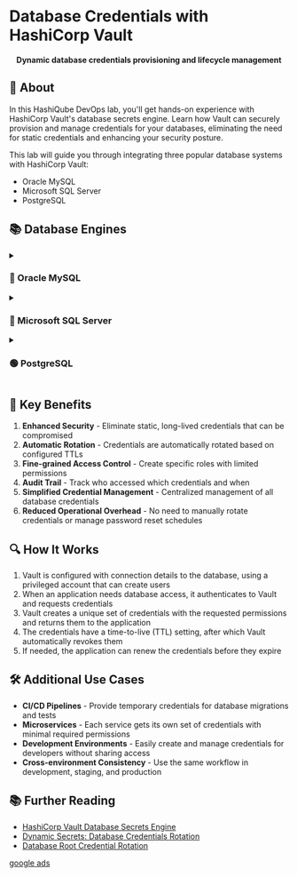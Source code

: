 # Database Credentials with HashiCorp Vault

<div align="center">
  <p><strong>Dynamic database credentials provisioning and lifecycle management</strong></p>
</div>

## 🚀 About

In this HashiQube DevOps lab, you'll get hands-on experience with HashiCorp Vault's database secrets engine. Learn how Vault can securely provision and manage credentials for your databases, eliminating the need for static credentials and enhancing your security posture.

This lab will guide you through integrating three popular database systems with HashiCorp Vault:

- Oracle MySQL
- Microsoft SQL Server
- PostgreSQL

## 📚 Database Engines

<details>
<summary><h3>🔵 Oracle MySQL</h3></summary>

<div align="center">
  <img src="images/mysql-logo.png" alt="MySQL Logo" width="300px">
</div>

### Provision MySQL

<!-- tabs:start -->

### **Github Codespace**

[![Open in GitHub Codespaces](https://github.com/codespaces/badge.svg)](https://codespaces.new/star3am/hashiqube?quickstart=1)

```bash
bash docker/docker.sh
bash vault/vault.sh
bash database/mysql.sh
```

### **Vagrant**

```bash
vagrant up --provision-with basetools,docker,docsify,vault,mysql
```

### **Docker Compose**

```bash
docker compose exec hashiqube /bin/bash
bash hashiqube/basetools.sh
bash docker/docker.sh
bash docsify/docsify.sh
bash vault/vault.sh
bash database/mysql.sh
```
<!-- tabs:end -->

### Verifying MySQL Installation

Let's verify that our MySQL container is up and accepting connections:

```bash
vagrant ssh -c "mysql -h 127.0.0.1 -u root -ppassword -e \"show databases;\""
```

Output:

```sql
mysql: [Warning] Using a password on the command line interface can be insecure.
+--------------------+
| Database           |
+--------------------+
| db                 |
| information_schema |
| mysql              |
| performance_schema |
| sys                |
+--------------------+

```

### Configuring Vault with MySQL

1. **Start Vault**

   ```bash
   vagrant up --provision-with basetools,docker,docsify,vault
   ```

2. **Unseal Vault and Login**

   Use the unseal keys and root token provided in the output to unseal Vault and log in.

   <div align="center">
     <img src="images/vault_logged_in.png" alt="Vault Logged In" width="80%">
     <p><em>Vault UI after successful login</em></p>
   </div>

3. **Enable the Database Secrets Engine**

   Navigate to "Enable new Engine" in the top right, select "Database" and click "Next".

   <div align="center">
     <img src="images/vault_enable_new_secret_engine_database.png" alt="Enable Database Engine" width="80%">
     <p><em>Select the Database secrets engine</em></p>
   </div>

   <div align="center">
     <img src="images/vault_enable_new_secret_engine_database_enable.png" alt="Confirm Database Engine" width="80%">
     <p><em>Confirm and enable the Database secrets engine</em></p>
   </div>

4. **Create Vault User in MySQL**

   ```bash
   vagrant ssh -c "mysql -h 127.0.0.1 -u root -ppassword -e \"CREATE USER 'vault'@'%' IDENTIFIED BY 'password';\""
   
   vagrant ssh -c "mysql -h 127.0.0.1 -u root -ppassword -e \"GRANT ALL PRIVILEGES ON *.* TO 'vault'@'%' WITH GRANT OPTION;\""
   
   vagrant ssh -c "mysql -h 127.0.0.1 -u root -ppassword -e \"GRANT CREATE USER ON *.* to 'vault'@'%';\""
   ```

5. **Configure MySQL in Vault**

   ```bash
   vagrant ssh -c "vault write database/config/db plugin_name=mysql-database-plugin connection_url='{{username}}:{{password}}@tcp(localhost:3306)/' allowed_roles='mysql-role' username='vault' password='password'"
   ```

6. **Create a Database Role**

   ```bash
   vagrant ssh -c "vault write database/roles/mysql-role db_name=db creation_statements=\"CREATE USER '{{name}}'@'%' IDENTIFIED BY '{{password}}';GRANT ALL PRIVILEGES ON db.* TO '{{name}}'@'%';\" default_ttl='1h' max_ttl='24h'"
   ```

   Output:

   ```sql
   Success! Data written to: database/roles/mysql-role
   ```

### Generating and Using Dynamic Credentials

1. **Check Current MySQL Users**

   ```bash
   vagrant ssh -c "mysql -h 127.0.0.1 -u root -ppassword -e \"SELECT User, Host from mysql.user;\""
   ```

   Output:

   ```sql
   mysql: [Warning] Using a password on the command line interface can be insecure.
   +------------------+-----------+
   | User             | Host      |
   +------------------+-----------+
   | root             | %         |
   | vault            | %         |
   | mysql.infoschema | localhost |
   | mysql.session    | localhost |
   | mysql.sys        | localhost |
   | root             | localhost |
   +------------------+-----------+
   ```

2. **Generate Credentials from Vault**

   ```bash
   vagrant ssh -c "vault read database/creds/mysql-role"
   ```

   Output:

   ```sql
   Key                Value
   ---                -----
   lease_id           database/creds/mysql-role/IhHPq0RcdmDdTIjsfLBePLcp
   lease_duration     1h
   lease_renewable    true
   password           A1a-0bdhOg0OiZQV0TTP
   username           v-root-mysqlrole-zV7t3V0bJFZZJTg
   ```

3. **Verify New User Existence**

   ```bash
   vagrant ssh -c "mysql -h 127.0.0.1 -u root -ppassword -e \"SELECT User, Host from mysql.user;\""
   ```

   Output:

   ```sql
   mysql: [Warning] Using a password on the command line interface can be insecure.
   +-----------------------------------+-----------+
   | User                              | Host      |
   +-----------------------------------+-----------+
   | root                              | %         |
   | v-root-mysql-role-zV7t3V0bJFZZJTg | %         |
   | vault                             | %         |
   | mysql.infoschema                  | localhost |
   | mysql.session                     | localhost |
   | mysql.sys                         | localhost |
   | root                              | localhost |
   +-----------------------------------+-----------+
   ```

4. **Retrieve Credentials via API**

   ```bash
   vagrant ssh -c "curl --header 'X-Vault-Token:s.h7kojucmDDULDmxHAyr7jhrE' http://localhost:8200/v1/database/creds/mysql-role"
   ```

   Output:

   ```json
   {
   "request_id":"23116091-f72b-80f9-fb0e-6ce5418bae1d",
   "lease_id":"database/creds/mysql-role/7wMxCUzNcEaOrvCspBhXnjTM",
   "renewable":true,
   "lease_duration":3600,
   "data":{
     "password":"A1a-XhNU8s4P0Ph5Se9O",
     "username":"v-root-mysql-role-kmFADTyAAfv7LS0"
   },
   "wrap_info":null,
   "warnings":null,
   "auth":null
   }
   ```

5. **Using Credentials in Applications**

   ```bash
   response=$(curl --header "X-Vault-Token:s.h7kojucmDDULDmxHAyr7jhrE" http://localhost:8200/v1/database/creds/mysql-role)
   export DBPASSWORD=$(echo $response | jq -r .data.password)
   export DBUSERNAME=$(echo $response | jq -r .data.username)

   docker run --name webapp -d -p 8080:80 --rm -e DATABASE_URL=mysql+pymysql://DBUSERNAME:DBPASSWORD@mysql.consul/db webapp:latest
   ```

6. **Credential Lifecycle Management**

   After the lease expires (1 hour in our configuration), Vault automatically revokes the credentials:

   ```bash
   vagrant ssh -c "mysql -h 127.0.0.1 -u root -ppassword -e \"SELECT User, Host from mysql.user;\""
   ```

   Output after credential expiration:

   ```sql
   mysql: [Warning] Using a password on the command line interface can be insecure.
   +------------------+-----------+
   | User             | Host      |
   +------------------+-----------+
   | root             | %         |
   | vault            | %         |
   | mysql.infoschema | localhost |
   | mysql.session    | localhost |
   | mysql.sys        | localhost |
   | root             | localhost |
   +------------------+-----------+
   ```

### MySQL Provisioner Script

The script below automates the setup of MySQL in your HashiQube environment:

[filename](mysql.sh ':include :type=code')

</details>

<details>
<summary><h3>🔴 Microsoft SQL Server</h3></summary>

<div align="center">
  <img src="images/mssql-logo.png" alt="Microsoft SQL Logo" width="300px">
</div>

### Provision Microsoft SQL Server

<!-- tabs:start -->
#### **GitHub Codespaces**

[![Open in GitHub Codespaces](https://github.com/codespaces/badge.svg)](https://codespaces.new/star3am/hashiqube?quickstart=1)

```bash
bash docker/docker.sh
bash vault/vault.sh
bash database/mssql.sh
```

#### **Vagrant**

```bash
vagrant up --provision-with basetools,docker,docsify,vault,mssql
```

#### **Docker Compose**

```bash
docker compose exec hashiqube /bin/bash
bash hashiqube/basetools.sh
bash docker/docker.sh
bash docsify/docsify.sh
bash vault/vault.sh
bash database/mssql.sh
```
<!-- tabs:end -->

### Configuring Microsoft SQL Server with Vault

1. **Create a Database**

   ```bash
   vagrant ssh
   docker exec -it mssql /opt/mssql-tools/bin/sqlcmd -S localhost -U sa -P P@ssw0rd -Q "CREATE DATABASE mssql"
   ```

2. **Verify Database Creation**

   ```bash
   docker exec -it mssql /opt/mssql-tools/bin/sqlcmd -S localhost -U sa -P P@ssw0rd -Q "SELECT name, database_id, create_date FROM sys.databases"
   ```

   Output:

   ```
   name                                                                                                                             database_id create_date
   -------------------------------------------------------------------------------------------------------------------------------- ----------- -----------------------
   master                                                                                                                                     1 2003-04-08 09:13:36.390
   tempdb                                                                                                                                     2 2019-11-20 03:23:54.157
   model                                                                                                                                      3 2003-04-08 09:13:36.390
   msdb                                                                                                                                       4 2018-06-13 18:27:29.220
   mssql                                                                                                                                      5 2019-11-20 03:24:03.043

   (5 rows affected)
   ```

3. **Enable Database Secrets Engine in Vault** (if not already enabled)

   ```bash
   vault secrets enable database
   ```

4. **Configure MSSQL in Vault**

   ```bash
   vault write database/config/mssql \
     plugin_name=mssql-database-plugin \
     connection_url='sqlserver://{{username}}:{{password}}@localhost:1433' \
     allowed_roles="mssql" \
     username="sa" \
     password="P@ssw0rd"
   ```

5. **Create a Database Role**

   ```bash
   vault write database/roles/mssql \
     db_name=mssql \
     creation_statements="CREATE LOGIN [{{name}}] WITH PASSWORD = '{{password}}'; \
     CREATE USER [{{name}}] FOR LOGIN [{{name}}]; \
     GRANT SELECT ON SCHEMA::dbo TO [{{name}}];" \
     default_ttl="1h" \
     max_ttl="24h"
   ```

### Generating and Using Dynamic Credentials

1. **Generate Credentials from Vault**

   ```bash
   vault read database/creds/mssql
   ```

2. **Verify Credential Creation**

   ```bash
   docker exec -it mssql /opt/mssql-tools/bin/sqlcmd -S localhost -U v-root-mssql-5nBk5IA9hydRgzOkgB8M-1574220338 -P A1a-dninssZ6v3mNBOfK -Q "SELECT * FROM sys.server_principals"
   ```

3. **Credential Lifecycle Management**

   After the lease expires (1 hour in our configuration), attempting to use the credentials will fail:

   ```bash
   docker exec -it mssql /opt/mssql-tools/bin/sqlcmd -S localhost -U v-root-mssql-5nBk5IA9hydRgzOkgB8M-1574220338 -P A1a-dninssZ6v3mNBOfK -Q "SELECT * FROM sys.server_principals"
   ```

   Output after credential expiration:

   ```sql
   Sqlcmd: Error: Microsoft ODBC Driver 17 for SQL Server : Login failed for user 'v-root-mssql-5nBk5IA9hydRgzOkgB8M-1574220338'..
   ```

### Microsoft SQL Server Provisioner Script

The script below automates the setup of Microsoft SQL Server in your HashiQube environment:

[filename](mssql.sh ':include :type=code')

</details>

<details>
<summary><h3>🟢 PostgreSQL</h3></summary>

<div align="center">
  <img src="images/postgresql-logo.png" alt="PostgreSQL Logo" width="300px">
</div>

### Provision PostgreSQL

<!-- tabs:start -->
#### **GitHub Codespaces**

[![Open in GitHub Codespaces](https://github.com/codespaces/badge.svg)](https://codespaces.new/star3am/hashiqube?quickstart=1)

```bash
bash docker/docker.sh
bash vault/vault.sh
bash database/postgresql.sh
```

#### **Vagrant**

```bash
vagrant up --provision-with basetools,docker,docsify,vault,postgresql
```

#### **Docker Compose**

```bash
docker compose exec hashiqube /bin/bash
bash hashiqube/basetools.sh
bash docker/docker.sh
bash docsify/docsify.sh
bash vault/vault.sh
bash database/postgresql.sh
```
<!-- tabs:end -->

### PostgreSQL Provisioner Script

The script below automates the setup of PostgreSQL in your HashiQube environment:

[filename](postgresql.sh ':include :type=code')

</details>

## 🔑 Key Benefits

1. **Enhanced Security** - Eliminate static, long-lived credentials that can be compromised
2. **Automatic Rotation** - Credentials are automatically rotated based on configured TTLs
3. **Fine-grained Access Control** - Create specific roles with limited permissions
4. **Audit Trail** - Track who accessed which credentials and when
5. **Simplified Credential Management** - Centralized management of all database credentials
6. **Reduced Operational Overhead** - No need to manually rotate credentials or manage password reset schedules

## 🔍 How It Works

1. Vault is configured with connection details to the database, using a privileged account that can create users
2. When an application needs database access, it authenticates to Vault and requests credentials
3. Vault creates a unique set of credentials with the requested permissions and returns them to the application
4. The credentials have a time-to-live (TTL) setting, after which Vault automatically revokes them
5. If needed, the application can renew the credentials before they expire

## 🛠️ Additional Use Cases

- **CI/CD Pipelines** - Provide temporary credentials for database migrations and tests
- **Microservices** - Each service gets its own set of credentials with minimal required permissions
- **Development Environments** - Easily create and manage credentials for developers without sharing access
- **Cross-environment Consistency** - Use the same workflow in development, staging, and production

## 📚 Further Reading

- [HashiCorp Vault Database Secrets Engine](https://www.vaultproject.io/docs/secrets/databases)
- [Dynamic Secrets: Database Credentials Rotation](https://learn.hashicorp.com/tutorials/vault/database-credentials-rotation)
- [Database Root Credential Rotation](https://learn.hashicorp.com/tutorials/vault/database-root-rotation)

[google ads](../googleads.html ':include :type=iframe width=100% height=300px')